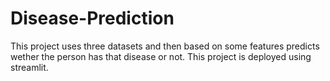 # Disease-Prediction
This project uses three datasets and then based on some features predicts wether the person has that disease or not. This project is deployed using streamlit.
